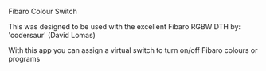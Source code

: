 
Fibaro Colour Switch

This was designed to be used with the excellent Fibaro RGBW DTH by: 'codersaur' (David Lomas)

With this app you can assign a virtual switch to turn on/off Fibaro colours or programs